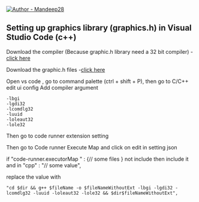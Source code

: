 [![Author - Mandeep28](https://img.shields.io/badge/Author%20---%20Mandeep28-brightgreen)](https://opensource.org/licenses/)


## Setting up graphics library (graphics.h) in Visual Studio Code (c++)

Download the compiler (Because graphic.h library need a 32 bit compiler) - [click here](https://jmeubank.github.io/tdm-gcc/)


Download the graphic.h files -[click here](https://drive.google.com/file/d/16xZBvFXf7yFjxwTpuyevK1KPuLgUeZFh/view)

Open vs code , go to command palette (ctrl + shift + P), then go to C/C++ edit ui config 
Add compiler argument 
```
-lbgi
-lgdi32
-lcomdlg32
-luuid
-loleaut32
-lole32
```
Then go to code runner extension setting 

Then go to Code runner Execute Map and click on edit in setting json 

if "code-runner.executorMap " : {// some files } not include then include it and in "cpp" : "// some value",


replace the value with 
```
"cd $dir && g++ $fileName -o $fileNameWithoutExt -lbgi -lgdi32 -lcomdlg32 -luuid -loleaut32 -lole32 && $dir$fileNameWithoutExt",
```
